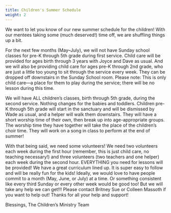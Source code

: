 ```yaml
---
title: Children's Summer Schedule
weight: 2
---
```


We want to let you know of our new summer schedule for the children! With our mentees taking some (much deserved!) time off, we are shuffling things up a bit.




For the next few months (May–July), we will not have Sunday school classes for pre-K through 5th grade during first service. Child care will be provided for ages birth through 3 years with Joyce and Dave as usual. And we will also be providing child care for ages pre-K through 2nd grade, who are just a little too young to sit through the service every week. They can be dropped off downstairs in the Sunday School room. Please note: This is only child care—a place for them to play during the service; there will be no lesson during this time.




We will have ALL children’s classes, birth through 5th grade, during the second service. Nothing changes for the babies and toddlers. Children pre-K through 5th grade will start in the sanctuary and will be dismissed by Wade as usual, and a helper will walk them downstairs. They will have a short worship time of their own, then break up into age-appropriate groups. The worship time they have together will take the place of the children’s choir time. They will work on a song in class to perform at the end of summer!




With that being said, we need some volunteers! We need two volunteers each week during the first hour (remember, this is just child care, no teaching necessary!) and three volunteers (two teachers and one helper) each week during the second hour. EVERYTHING you need for lessons will be provided! We have a great curriculum lined up. It is super easy to follow and will be really fun for the kids! Ideally, we would love to have people commit to a month (May, June, or July) at a time. Or something consistent like every third Sunday or every other week would be good too! But we will take any help we can get!!! Please contact Britney Sue or Colleen Massoth if you want to help out! Thanks for all your help and support!




Blessings, The Children’s Ministry Team